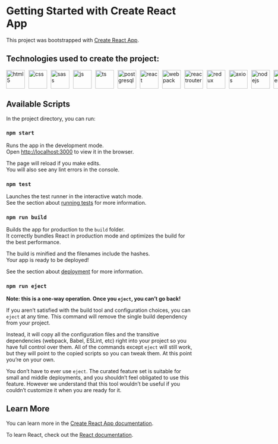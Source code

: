 # Getting Started with Create React App

This project was bootstrapped with [Create React App](https://github.com/facebook/create-react-app).

## Technologies used to create the project:
<div style="display: flex; gap: 10px">
<img src="https://cdn.jsdelivr.net/gh/devicons/devicon@latest/icons/html5/html5-original.svg" alt="html5" width="50"/>
<img src="https://cdn.jsdelivr.net/gh/devicons/devicon@latest/icons/css3/css3-original.svg" alt="css" width="50"/>
<img src="https://cdn.jsdelivr.net/gh/devicons/devicon@latest/icons/sass/sass-original.svg" alt="sass" width="50"/>
<img src="https://cdn.jsdelivr.net/gh/devicons/devicon/icons/javascript/javascript-original.svg" alt="js" width="50"/>
<img src="https://cdn.jsdelivr.net/gh/devicons/devicon@latest/icons/typescript/typescript-original.svg" alt="ts" width="50"/>
<img src="https://cdn.jsdelivr.net/gh/devicons/devicon@latest/icons/postgresql/postgresql-original.svg" alt="postgresql" width="50"/>
<img src="https://cdn.jsdelivr.net/gh/devicons/devicon@latest/icons/react/react-original.svg" alt="react" width="50"/>
<img src="https://cdn.jsdelivr.net/gh/devicons/devicon@latest/icons/webpack/webpack-original.svg" alt="webpack" width="50"/>
<img src="https://cdn.jsdelivr.net/gh/devicons/devicon@latest/icons/reactrouter/reactrouter-original.svg" alt="reactrouter" width="50"/>
<img src="https://cdn.jsdelivr.net/gh/devicons/devicon@latest/icons/redux/redux-original.svg" alt="redux" width="50"/>
<img src="https://cdn.jsdelivr.net/gh/devicons/devicon@latest/icons/axios/axios-plain.svg" alt="axios" width="50"/>
<img src="https://cdn.jsdelivr.net/gh/devicons/devicon@latest/icons/nodejs/nodejs-original.svg" alt="nodejs" width="50"/>
<img src="https://cdn.jsdelivr.net/gh/devicons/devicon@latest/icons/express/express-original.svg" alt="express" width="50"/>
<img src="https://cdn.jsdelivr.net/gh/devicons/devicon@latest/icons/git/git-original.svg" alt="git" width="50"/>
<img src="https://cdn.jsdelivr.net/gh/devicons/devicon@latest/icons/postman/postman-original.svg" alt="postman" width="50"/>
</div>

## Available Scripts

In the project directory, you can run:

### `npm start`

Runs the app in the development mode.\
Open [http://localhost:3000](http://localhost:3000) to view it in the browser.

The page will reload if you make edits.\
You will also see any lint errors in the console.

### `npm test`

Launches the test runner in the interactive watch mode.\
See the section about [running tests](https://facebook.github.io/create-react-app/docs/running-tests) for more information.

### `npm run build`

Builds the app for production to the `build` folder.\
It correctly bundles React in production mode and optimizes the build for the best performance.

The build is minified and the filenames include the hashes.\
Your app is ready to be deployed!

See the section about [deployment](https://facebook.github.io/create-react-app/docs/deployment) for more information.

### `npm run eject`

**Note: this is a one-way operation. Once you `eject`, you can’t go back!**

If you aren’t satisfied with the build tool and configuration choices, you can `eject` at any time. This command will remove the single build dependency from your project.

Instead, it will copy all the configuration files and the transitive dependencies (webpack, Babel, ESLint, etc) right into your project so you have full control over them. All of the commands except `eject` will still work, but they will point to the copied scripts so you can tweak them. At this point you’re on your own.

You don’t have to ever use `eject`. The curated feature set is suitable for small and middle deployments, and you shouldn’t feel obligated to use this feature. However we understand that this tool wouldn’t be useful if you couldn’t customize it when you are ready for it.

## Learn More

You can learn more in the [Create React App documentation](https://facebook.github.io/create-react-app/docs/getting-started).

To learn React, check out the [React documentation](https://reactjs.org/).
